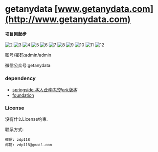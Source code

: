 # getanydata   [www.getanydata.com](http://www.getanydata.com)

#### 项目刚起步

![2](http://www.sydianai.com/images/gad/2.png)
![3](http://www.sydianai.com/images/gad/3.png)
![4](http://www.sydianai.com/images/gad/4.png)
![5](http://www.sydianai.com/images/gad/5.png)
![6](http://www.sydianai.com/images/gad/6.png)
![7](http://www.sydianai.com/images/gad/7.pic.jpg)
![8](http://www.sydianai.com/images/gad/8.pic.jpg)
![9](http://www.sydianai.com/images/gad/9.pic.jpg)
![10](http://www.sydianai.com/images/gad/10.pic.jpg)
![11](http://www.sydianai.com/images/gad/11.pic.jpg)
![12](http://www.sydianai.com/images/gad/12.pic.jpg)



账号/密码:admin/admin

微信公众号:getanydata


### dependency
 + [springside *本人仓库中的fork版本*](https://github.com/hardenCN/springside4)
 + [foundation](http://foundation.zurb.com/docs/)


### License
  没有什么License约束.


  联系方式:

   ```
   微信: zdp118
   邮箱: zdp118@gmail.com
   ```


